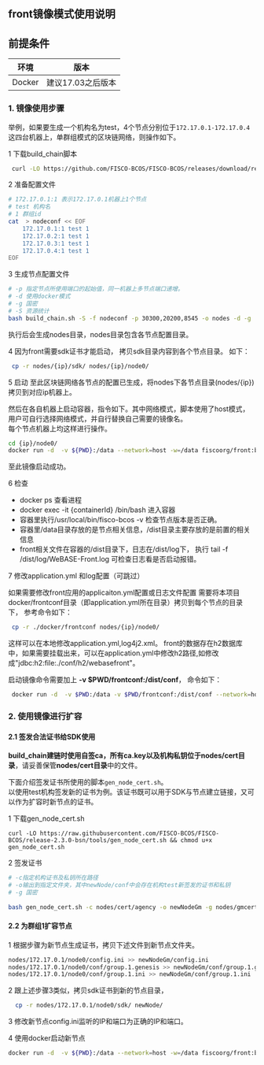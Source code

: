 ## front镜像模式使用说明

## 前提条件

|   环境    | 版本                   |
| :------: | :----------------------: |
| Docker |       建议17.03之后版本    |


### 1. 镜像使用步骤

 举例，如果要生成一个机构名为test，4个节点分别位于`172.17.0.1-172.17.0.4`这四台机器上，单群组模式的区块链网络，则操作如下。  
 
 1 下载build_chain脚本
 
  ```bash
   curl -LO https://github.com/FISCO-BCOS/FISCO-BCOS/releases/download/release-2.3.0-bsn/build_chain.sh && chmod u+x build_chain.sh
   ```
 
 2 准备配置文件

```bash
# 172.17.0.1:1 表示172.17.0.1机器上1个节点
# test 机构名
# 1 群组id
cat  > nodeconf << EOF
    172.17.0.1:1 test 1
    172.17.0.2:1 test 1
    172.17.0.3:1 test 1
    172.17.0.4:1 test 1
EOF
```

 3 生成节点配置文件

```bash
# -p 指定节点所使用端口的起始值，同一机器上多节点端口递增。
# -d 使用docker模式
# -g 国密
# -S 资源统计
bash build_chain.sh -S -f nodeconf -p 30300,20200,8545 -o nodes -d -g
```
 执行后会生成nodes目录，nodes目录包含各节点配置目录。

 
 4  因为front需要sdk证书才能启动， 拷贝sdk目录内容到各个节点目录。 如下：
```bash
 cp -r nodes/{ip}/sdk/ nodes/{ip}/node0/
```

 5 启动 
 至此区块链网络各节点的配置已生成，将nodes下各节点目录(nodes/{ip})拷贝到对应ip机器上。
 
 然后在各自机器上启动容器，指令如下。其中网络模式，脚本使用了host模式，用户可自行选择网络模式，并自行替换自己需要的镜像名。  
 每个节点机器上均这样进行操作。

```bash
cd {ip}/node0/
docker run -d  -v ${PWD}:/data --network=host -w=/data fiscoorg/front:bsn-0.2.0-gm
```
 至此镜像启动成功。
 
 6 检查 
  
 - docker ps 查看进程   
 - docker exec -it {containerId} /bin/bash   进入容器
 - 容器里执行/usr/local/bin/fisco-bcos -v 检查节点版本是否正确。
 - 容器里/data目录存放的是节点相关信息，/dist目录主要存放的是前置的相关信息 
 - front相关文件在容器的/dist目录下，日志在/dist/log下，
   执行 tail -f /dist/log/WeBASE-Front.log 可检查日志看是否启动报错。  
 
 7 修改application.yml 和log配置（可跳过）
 
  如果需要修改front应用的applicaiton.yml配置或日志文件配置
  需要将本项目docker/frontconf目录（即application.yml所在目录）拷贝到每个节点的目录下，
  参考命令如下：
   ```bash
    cp -r ./docker/frontconf nodes/{ip}/node0/
   ```
  这样可以在本地修改application.yml,log4j2.xml。
  front的数据存在h2数据库中，如果需要挂载出来，可以在application.yml中修改h2路径,如修改成"jdbc:h2:file:./conf/h2/webasefront"。  

  启动镜像命令需要加上 **-v $PWD/frontconf:/dist/conf**， 命令如下：
  ```bash
   docker run -d  -v $PWD:/data -v $PWD/frontconf:/dist/conf --network=host -w=/data fiscoorg/front:bsn-0.2.0-gm
  ```
  
  
  
### 2. 使用镜像进行扩容

#### 2.1 签发合法证书给SDK使用
**build_chain建链时使用自签ca，所有ca.key以及机构私钥位于nodes/cert目录**，请妥善保管**nodes/cert目录**中的文件。

下面介绍签发证书所使用的脚本`gen_node_cert.sh`。  
以使用test机构签发新的证书为例。该证书既可以用于SDK与节点建立链接，又可以作为扩容时新节点的证书。

1 下载gen_node_cert.sh

```
curl -LO https://raw.githubusercontent.com/FISCO-BCOS/FISCO-BCOS/release-2.3.0-bsn/tools/gen_node_cert.sh && chmod u+x gen_node_cert.sh
```

2 签发证书

```bash
# -c指定机构证书及私钥所在路径
# -o输出到指定文件夹，其中newNode/conf中会存在机构test新签发的证书和私钥
# -g 国密
 
bash gen_node_cert.sh -c nodes/cert/agency -o newNodeGm -g nodes/gmcert/agency/
```

#### 2.2 为群组1扩容节点

 1 根据步骤为新节点生成证书，拷贝下述文件到新节点文件夹。

```bash
nodes/172.17.0.1/node0/config.ini >> newNodeGm/config.ini
nodes/172.17.0.1/node0/conf/group.1.genesis >> newNodeGm/conf/group.1.genesis
nodes/172.17.0.1/node0/conf/group.1.ini >> newNodeGm/conf/group.1.ini
```

 2 跟上述步骤3类似，拷贝sdk证书到新的节点目录，
```bash
  cp -r nodes/172.17.0.1/node0/sdk/ newNode/ 
```
 3 修改新节点config.ini监听的IP和端口为正确的IP和端口。  
 
 4 使用docker启动新节点
```bash
docker run -d  -v ${PWD}:/data --network=host -w=/data fiscoorg/front:bsn-0.2.0-gm
```